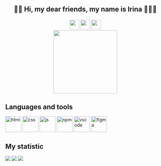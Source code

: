 ## <p align="center">👋🏻 Hi, my dear friends, my name is Irina 👩🏻‍💻</p>
<div align="center">
<a href="https://t.me/irentoday"><img src="https://img.icons8.com/?size=100&id=lUktdBVdL4Kb&format=png&color=fcbb50" width="30"/></a>
<a href="mailto:aiv0601@gmail.com"><img src="https://img.icons8.com/?size=100&id=YRRhCXfA0Vd0&format=png&color=FAB005" width="30"/></a>
<a href="https://t.me/irentoday_channel"><img src="https://img.icons8.com/?size=100&id=lUktdBVdL4Kb&format=png&color=e04f2b" width="30"/></a>
</div>
<div id="header" align="center">
  <img src="https://i.giphy.com/media/v1.Y2lkPTc5MGI3NjExcDE4emc0OWo2YmxlZ2pienpnNnhhMnB5c2dsenNjb3lzcTUxbHk2NCZlcD12MV9pbnRlcm5hbF9naWZfYnlfaWQmY3Q9cw/3kPDmoWdBpQPNhCnUG/giphy.gif"
width="200"/>
</div>

## Languages and tools
<div>  
<img src="https://cdn.jsdelivr.net/gh/devicons/devicon@latest/icons/html5/html5-plain-wordmark.svg" title="html" width="50" heght="50"/>
<img src="https://cdn.jsdelivr.net/gh/devicons/devicon@latest/icons/css3/css3-plain-wordmark.svg"   title="css" width="50" heght="50"/>
<img src="https://cdn.jsdelivr.net/gh/devicons/devicon@latest/icons/javascript/javascript-plain.svg"   title="js" width="50" heght="50"/>
<img src="https://cdn.jsdelivr.net/gh/devicons/devicon@latest/icons/npm/npm-original-wordmark.svg"   title="npm" width="50" heght="50"/>
<img src="https://cdn.jsdelivr.net/gh/devicons/devicon@latest/icons/vscode/vscode-original-wordmark.svg"   title="vscode" width="50" heght="50"/>
<img src="https://cdn.jsdelivr.net/gh/devicons/devicon@latest/icons/figma/figma-original.svg"   title="figma" width="50" heght="50"/>
</div>

## My statistic
<div>
<img src="http://github-profile-summary-cards.vercel.app/api/cards/profile-details?username=IrinaAstakhova&theme=darcula" /> 
<img src="http://github-profile-summary-cards.vercel.app/api/cards/stats?username=IrinaAstakhova&theme=darcula" /> <img src="http://github-profile-summary-cards.vercel.app/api/cards/most-commit-language?username=IrinaAstakhova&theme=darcula" /> 
</div>
